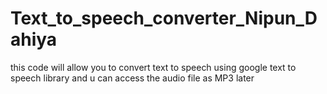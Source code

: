 # Text_to_speech_converter_Nipun_Dahiya
this code will allow you to convert text to speech using google text to speech library and u can access the audio file as MP3 later 
